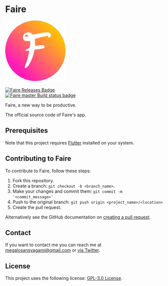 # Faire
[![Faire logo][]][faire-productivity.web.app]
\
\
[![Faire Releases Badge][]][Faire Releases]
\
[![Faire master Build status badge][]][Faire master Build status]

Faire, a new way to be productive.

The official source code of Faire's app.  

## Prerequisites

Note that this project requires [Flutter](https://github.com/flutter/flutter) installed on your system.

## Contributing to Faire
To contribute to Faire, follow these steps:

1. Fork this repository.
2. Create a branch: `git checkout -b <branch_name>`.
3. Make your changes and commit them: `git commit -m '<commit_message>'`
4. Push to the original branch: `git push origin <project_name>/<location>`
5. Create the pull request.

Alternatively see the GitHub documentation on [creating a pull request](https://help.github.com/en/github/collaborating-with-issues-and-pull-requests/creating-a-pull-request).

## Contact

If you want to contact me you can reach me at <megalosansyagami@gmail.com> or [via Twitter](https://twitter.com/MegaloSansYgami).

## License

This project uses the following license: [GPL-3.0 License](https://github.com/Faire-Productivity/Faire-App/blob/master/LICENSE).

[Faire logo]: https://raw.githubusercontent.com/Faire-Productivity/Faire-App/master/web/icons/Icon-192.png  
[faire-productivity.web.app]: https://faire-productivity.web.app
[Faire Releases Badge]: https://img.shields.io/github/v/release/Faire-Productivity/Faire-App?include_prereleases&label=Version&style=for-the-badge
[Faire Releases]: https://github.com/Faire-Productivity/Faire-App/releases
[Faire master Build status]: https://github.com/Faire-Productivity/Faire-App/actions
[Faire master Build status badge]: https://github.com/Faire-Productivity/Faire-App/actions/workflows/ci.yml/badge.svg

<!-- ## Getting Started

This project is a starting point for a Flutter application.

A few resources to get you started if this is your first Flutter project:

- [Lab: Write your first Flutter app](https://flutter.dev/docs/get-started/codelab)
- [Cookbook: Useful Flutter samples](https://flutter.dev/docs/cookbook)

For help getting started with Flutter, view our
[online documentation](https://flutter.dev/docs), which offers tutorials,
samples, guidance on mobile development, and a full API reference. -->
